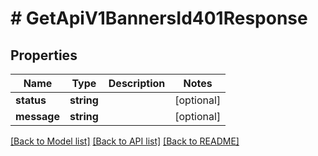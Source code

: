 # # GetApiV1BannersId401Response

## Properties

Name | Type | Description | Notes
------------ | ------------- | ------------- | -------------
**status** | **string** |  | [optional]
**message** | **string** |  | [optional]

[[Back to Model list]](../../README.md#models) [[Back to API list]](../../README.md#endpoints) [[Back to README]](../../README.md)
